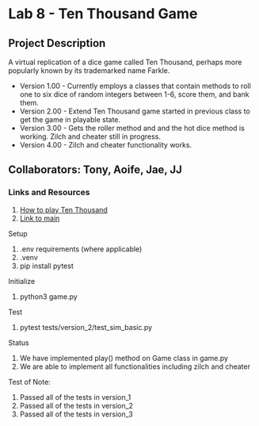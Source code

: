 # Lab 8 - Ten Thousand Game 

## Project Description
A virtual replication of a dice game called Ten Thousand, perhaps more popularly known by
its trademarked name Farkle. 
* Version 1.00 - Currently employs a classes that contain methods to roll one to six 
dice of random integers between 1-6, score them, and bank them.
* Version 2.00 - Extend Ten Thousand game started in previous class to get the game in playable state.
* Version 3.00 - Gets the roller method and and the hot dice method is working. Zilch and cheater still in progress. 
* Version 4.00 - Zilch and cheater functionality works. 

## Collaborators: Tony, Aoife, Jae, JJ

### Links and Resources
1. [How to play Ten Thousand](https://en.wikipedia.org/wiki/Dice_10000)
1. [Link to main](ten_thousand/game.py)


Setup
1. .env requirements (where applicable)
1. .venv
1. pip install pytest

Initialize

1. python3 game.py

Test

1. pytest tests/version_2/test_sim_basic.py

Status

1. We have implemented play() method on Game class in game.py
1. We are able to implement all functionalities including zilch and cheater

Test of Note:

1. Passed all of the tests in version_1
1. Passed all of the tests in version_2
2. Passed all of the tests in version_3


